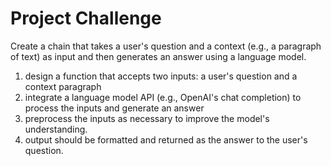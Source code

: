 # Project Challenge

Create a chain that takes a user's question and a context (e.g., a paragraph of text) as input and then generates an answer using a language model.
  1.  design a function that accepts two inputs: a user's question and a context paragraph
  2.  integrate a language model API (e.g., OpenAI's chat completion) to process the inputs and generate an answer
  3.  preprocess the inputs as necessary to improve the model's understanding.
  4.  output should be formatted and returned as the answer to the user's question.
